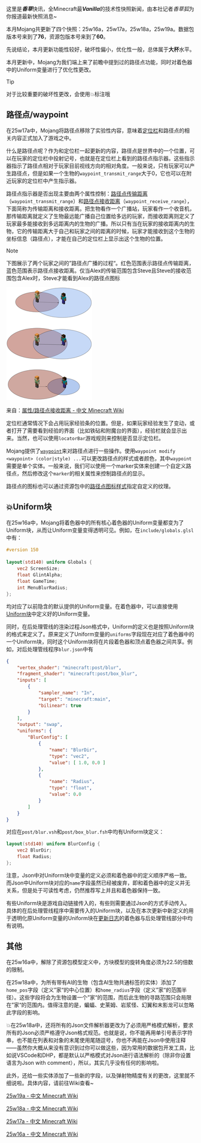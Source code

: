 

<script setup>
    import SpotlightHead from '/.vitepress/vue/SpotlightHead.vue'
	import ColorLine from '/.vitepress/vue/ColorLine.vue'
</script>

<SpotlightHead
    title = "香草快讯 - Λojang Spotlight - 2025年5月"
    authorName = Alumopper
    avatarUrl = '../../_authors/alumopper.jpg'
    :socialLinks="[
        { name: 'BiliBili', url: 'https://space.bilibili.com/280394409' },
        { name: 'GitHub', url: 'https://github.com/Alumopper' }
    ]"
    cover='../_assets/spotlight.jpg'
	type=1
/>

这里是***香草***快讯，全Minecraft最***Vanilla***的技术性快照新闻，由本社记者*香草狐*为你报道最新快照消息~

本月Mojang共更新了四个快照：25w16a，25w17a，25w18a，25w19a。数据包版本号来到了**76**，资源包版本号来到了**60**。

先说结论，本月更新功能性较好，破坏性偏小，优化性一般，总体属于**大杯**水平。

本月更新中，Mojang为我们端上来了前瞻中提到过的路径点功能，同时对着色器中的Uniform变量进行了优化性更改。

<ColorLine />

> [!TIP]
>
> 对于比较重要的破坏性更改，会使用💥标注哦

## 路径点/waypoint

在25w17a中，Mojang将路径点移除了实验性内容，意味着[定位栏](https://zh.minecraft.wiki/w/定位栏)和路径点的相关内容正式加入了游戏之中。

什么是路径点呢？作为和定位栏一起更新的内容，路径点是世界中的一个位置，可以在玩家的定位栏中投射记号，也就是在定位栏上看到的路径点指示器。这些指示器指示了路径点相对于玩家目前视线方向的相对角度。一般来说，只有玩家可以产生路径点，但是如果一个生物的`waypoint_transmit_range`大于0，它也可以在附近玩家的定位栏中产生指示器。

路径点指示器是否出现主要由两个属性控制：[路径点传输距离](https://zh.minecraft.wiki/w/属性/路径点传输距离)（`waypoint_transmit_range`）和[路径点接收距离](https://zh.minecraft.wiki/w/?curid=149918)（`waypoint_receive_range`），下面简称为传输距离和接收距离。把生物看作一个广播站，玩家看作一个收音机，那传输距离就定义了生物最远能广播自己位置给多远的玩家，而接收距离则定义了玩家最多能接收到多远距离内的生物的广播。所以只有当在玩家的接收距离内的生物，它的传输距离大于自己和玩家之间的距离的时候，玩家才能接收到这个生物的坐标信息（路径点），才能在自己的定位栏上显示出这个生物的位置。

> [!NOTE]
>
> 下图展示了两个玩家之间的”路径点广播的过程“。红色范围表示路径点传输距离，蓝色范围表示路径点接收距离。仅当Alex的传输范围包含Steve且Steve的接收范围包含Alex时，Steve才能看到Alex的路径点图标
>
> ![qwq](waypoint_range.png)
>
> 来自：[属性/路径点接收距离 - 中文 Minecraft Wiki](https://zh.minecraft.wiki/w/属性/路径点接收距离)

定位栏通常情况下会占用玩家经验条的位置。但是，如果玩家经验发生了变动，或者打开了需要看到经验的界面（比如铁砧和附魔台的界面），经验栏就会显示出来。当然，也可以使用`locatorBar`游戏规则来控制是否显示定位栏。

Mojang提供了[`waypoint`](https://zh.minecraft.wiki/w/?curid=149568)来对路径点进行一些操作。使用`waypoint modify <waypoint> (color|style) ...`可以更改路径点的样式或者颜色，其中`waypoint`需要是单个实体。一般来说，我们可以使用一个marker实体来创建一个自定义路径点，然后修改这个`marker`的相关属性来控制路径点的显示。

路径点的图标也可以通过资源包中的[路径点图标样式](https://zh.minecraft.wiki/w/资源包#路径点图标样式)指定自定义的纹理。

## 💥Uniform块

在25w16a中，Mojang将着色器中的所有核心着色器的Uniform变量都变为了Uniform块，从而让Uniform变量变得透明可见。例如，在`include/globals.glsl`中有：

```glsl
#version 150

layout(std140) uniform Globals {
    vec2 ScreenSize;
    float GlintAlpha;
    float GameTime;
    int MenuBlurRadius;
};
```

均对应了以前隐含的默认提供的Uniform变量。在着色器中，可以直接使用[Uniform块](zhuanlan.zhihu.com/p/33093968)中定义好的Uniform变量。

同时，在后处理管线的渲染过程Json格式中，Uniform的定义也是按照Uniform块的格式来定义了。原来定义了Uniform变量的`uniforms`字段现在对应了着色器中的一个Uniform块，同时这个Uniform块将在片段着色器和顶点着色器之间共享。例如，对后处理管线程序`blur.json`中有

```json
{
	"vertex_shader": "minecraft:post/blur",
	"fragment_shader": "minecraft:post/box_blur",
	"inputs": [
		{
            "sampler_name": "In",
            "target": "minecraft:main",
            "bilinear": true
		}
	],
	"output": "swap",
	"uniforms": {
		"BlurConfig": [
			{
				"name": "BlurDir",
				"type": "vec2",
				"value": [ 1.0, 0.0 ]
			},
			{
				"name": "Radius",
				"type": "float",
				"value": 0.0
			}
		]
	}
}
```

对应在`post/blur.vsh`和`post/box_blur.fsh`中均有Uniform块定义：

```glsl
layout(std140) uniform BlurConfig {
    vec2 BlurDir;
    float Radius;
};
```

注意，Json中对Uniform块中变量的定义必须和着色器中的定义顺序严格一致。而Json中Uniform块对应的`name`字段虽然已经被废弃，即和着色器中的定义并无关系，但是处于可读性考虑，仍然推荐写上并且和着色器保持一致。

有些Uniform块是游戏自动链接传入的，有些则需要通过Json的方式手动传入。具体的在后处理管线程序中需要传入的Uniform块，以及在本次更新中新定义的用于透明化原Uniform变量的Uniform块在[更新日志](https://zh.minecraft.wiki/w/25w16a)的着色器与后处理管线部分中均有说明。

## 其他

在25w16a中，解除了资源包模型定义中，方块模型的旋转角度必须为22.5的倍数的限制。

在25w18a中，为所有带有AI的生物（包含AI生物共通标签的实体）添加了`home_pos`字段（定义”家“的中心位置）和`home_radius`字段（定义”家“的范围半径）。这些字段将会为生物设置一个”家“的范围，而后此生物的寻路范围只会局限在”家“的范围内。值得注意的是，蝙蝠、史莱姆、岩浆怪、幻翼和末影龙可以忽略此字段的影响。

💥在25w18a中，还将所有的Json文件解析器更改为了必须用严格模式解析，要求所有的Json必须严格遵守Json格式规范。也就是说，你不能再用单引号表示字符串，也不能在列表和对象的末尾使用尾随逗号，你也不再能在Json中使用注释——虽然你大概从来没有意识到过你可以做这些，因为常用的数据包开发工具，比如说VSCode和DHP，都是默认以严格模式对Json进行语法解析的（除非你设置语言为Json with comment），所以，其实几乎没有任何的影响啦。

此外，还给一些实体添加了一些新的字段，以及弹射物精度有关的更改，这里就不细说啦。具体内容，请前往Wiki查看~

[25w19a - 中文 Minecraft Wiki](https://zh.minecraft.wiki/w/25w19a)

[25w18a - 中文 Minecraft Wiki](https://zh.minecraft.wiki/w/25w18a)

[25w17a - 中文 Minecraft Wiki](https://zh.minecraft.wiki/w/25w17a)

[25w16a - 中文 Minecraft Wiki](https://zh.minecraft.wiki/w/25w16a)
